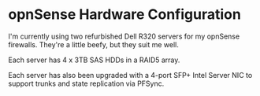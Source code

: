 # opnSense Hardware Configuration

I'm currently using two refurbished Dell R320 servers for my opnSense firewalls. They're a little beefy, but they suit me well.

Each server has 4 x 3TB SAS HDDs in a RAID5 array.

Each server has also been upgraded with a 4-port SFP+ Intel Server NIC to support trunks and state replication via PFSync.
